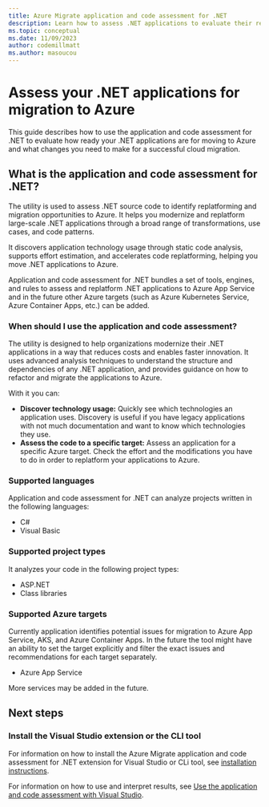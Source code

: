 ```yaml
---
title: Azure Migrate application and code assessment for .NET
description: Learn how to assess .NET applications to evaluate their readiness to migrate to Azure.
ms.topic: conceptual
ms.date: 11/09/2023
author: codemillmatt
ms.author: masoucou
---
```


# Assess your .NET applications for migration to Azure

This guide describes how to use the application and code assessment for .NET to evaluate how ready your .NET applications are for moving to Azure and what changes you need to make for a successful cloud migration.

## What is the application and code assessment for .NET?

The utility is used to assess .NET source code to identify replatforming and migration opportunities to Azure. It helps you modernize and replatform large-scale .NET applications through a broad range of transformations, use cases, and code patterns.

It discovers application technology usage through static code analysis, supports effort estimation, and accelerates code replatforming, helping you move .NET applications to Azure.

Application and code assessment for .NET bundles a set of tools, engines, and rules to assess and replatform .NET applications to Azure App Service and in the future other Azure targets (such as Azure Kubernetes Service, Azure Container Apps, etc.) can be added.

### When should I use the application and code assessment?

The utility is designed to help organizations modernize their .NET applications in a way that reduces costs and enables faster innovation. It uses advanced analysis techniques to understand the structure and dependencies of any .NET application, and provides guidance on how to refactor and migrate the applications to Azure.

With it you can:

- **Discover technology usage:** Quickly see which technologies an application uses. Discovery is useful if you have legacy applications with not much documentation and want to know which technologies they use.
- **Assess the code to a specific target:** Assess an application for a specific Azure target. Check the effort and the modifications you have to do in order to replatform your applications to Azure.

### Supported languages

Application and code assessment for .NET can analyze projects written in the following languages:

- C#
- Visual Basic

### Supported project types

It analyzes your code in the following project types:

- ASP.NET
- Class libraries

### Supported Azure targets

Currently application identifies potential issues for migration to Azure App Service, AKS, and Azure Container Apps. In the future the tool might have an ability to set the target explicitly and filter the exact issues and recommendations for each target separately.

- Azure App Service

More services may be added in the future.

## Next steps

### Install the Visual Studio extension or the CLI tool

For information on how to install the Azure Migrate application and code assessment for .NET extension for Visual Studio or CLi tool, see [installation instructions](./install.md).


For information on how to use and interpret results, see [Use the application and code assessment with Visual Studio](visual-studio.md).
